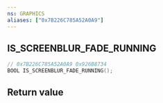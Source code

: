 ```yaml
---
ns: GRAPHICS
aliases: ["0x7B226C785A52A0A9"]
---
```

## IS_SCREENBLUR_FADE_RUNNING

```c
// 0x7B226C785A52A0A9 0x926B8734
BOOL IS_SCREENBLUR_FADE_RUNNING();
```

## Return value
